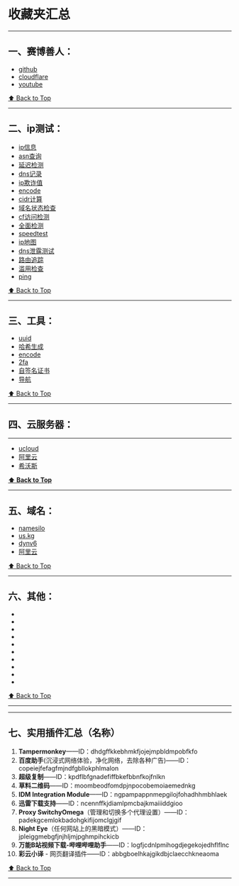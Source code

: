 # 收藏夹汇总

---

## 一、赛博善人：
- [github](https://github.com/)
- [cloudflare](https://www.cloudflare.com/)
- [youtube](https://youtube.com/)
	
[⬆️ Back to Top](#收藏夹汇总)

---

## 二、ip测试：

- [ip信息](https://ipinfo.io/)
- [asn查询](https://bgp.he.net/)
- [延迟检测](https://www.itdog.cn/tcping/)
- [dns记录](https://www.nslookup.io/)
- [ip欺诈值](https://ip.ping0.cc/)
- [encode](https://www.urlencoder.org/)
- [cidr计算](https://www.sioe.cn/xinqing/CIDR.php)
- [域名状态检查](https://lookup.icann.org/en/lookup)
- [cf访问检测](https://ip.sb/)
- [全面检测](https://ip.skk.moe/)
- [speedtest](https://www.speedtest.net/)
- [ip地图](https://ipdata.co/)
- [dns泄露测试](https://browserleaks.com/dns)
- [路由追踪](https://www.itdog.cn/traceroute/)
- [滥用检查](https://www.abuseipdb.com/)
- [ping](https://ping.pe/)
	
[⬆️ Back to Top](#收藏夹汇总)

---

## 三、工具：

- [uuid](https://www.uuidgenerator.net/)
- [哈希生成](https://www.atatus.com/tools/sha224-to-hash)
- [encode](https://www.urlencoder.org/)
- [2fa](tabler:auth-2fa)
- [自签名证书](https://bkssl.com/ssl/selfsign)
- [导航](https://wpw.us.kg/100fasterwithppxguard/base64/)

[⬆️ Back to Top](#收藏夹汇总)

---

## 四、云服务器：
---
- [ucloud](https://www.ucloud.cn/)
- [阿里云](https://cn.aliyun.com/)
- [希沃斯](https://evoxt.com/)

**[⬆️ Back to Top](#收藏夹汇总)**

---

## 五、域名：

- [namesilo](https://www.namesilo.com/)
- [us.kg](https://register.us.kg/)
- [dynv6](https://dynv6.com/)
- [阿里云](https://wanwang.aliyun.com/newdomain/new_user_activity)

[⬆️ Back to Top](#收藏夹汇总)

---

## 六、其他：

- []()
- []()
- []()
- []()
- []()
- []()
- []()
- []()
- []()
- []()

[⬆️ Back to Top](#收藏夹汇总)

---

---

## 七、实用插件汇总（名称）

1. **Tampermonkey**——ID：dhdgffkkebhmkfjojejmpbldmpobfkfo
2. **百度助手**(沉浸式网络体验，净化网络，去除各种广告)——ID：copeiejfefagfmjndfgbllokphlmalon
3. **超级复制**——ID：kpdflbfgnadefiffbkefbbnfkojfnlkn
4. **草料二维码**——ID：moombeodfomdpjnpocobemoiaemednkg
5. **IDM Integration Module**——ID：ngpampappnmepgilojfohadhhmbhlaek
6. **迅雷下载支持**——ID：ncennffkjdiamlpmcbajkmaiiiddgioo
7. **Proxy SwitchyOmega**（管理和切换多个代理设置）——ID：padekgcemlokbadohgkifijomclgjgif
8. **Night Eye**（任何网站上的黑暗模式）——ID：jpleiggmebgfjnjhljmjpghmpihckicb
9. **万能B站视频下载-哔哩哔哩助手**——ID：logfjcdnlpmihogdjegekojedhflflnc
10. **彩云小译** - 网页翻译插件——ID：abbgboelhkajgikdbjclaecchkneaoma

[⬆️ Back to Top](#收藏夹汇总)

---
